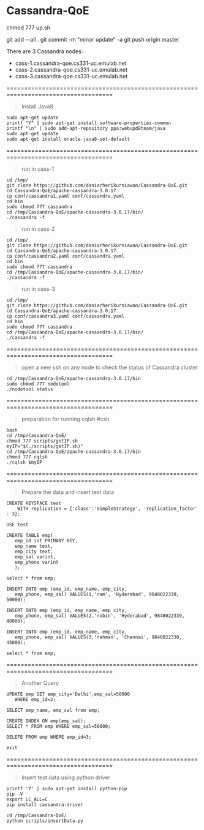 # Cassandra-QoE

chmod 777 up.sh

git add --all .
git commit -m "minor update" -a
git push origin master

There are 3 Cassandra nodes:
- cass-1.cassandra-qoe.cs331-uc.emulab.net
- cass-2.cassandra-qoe.cs331-uc.emulab.net
- cass-3.cassandra-qoe.cs331-uc.emulab.net

====================================================================================
> Install Java8

	sudo apt-get update
	printf "Y" | sudo apt-get install software-properties-common
	printf "\n" | sudo add-apt-repository ppa:webupd8team/java
	sudo apt-get update
	sudo apt-get install oracle-java8-set-default

====================================================================================
>run in cass-1

	cd /tmp/
	git clone https://github.com/daniarherikurniawan/Cassandra-QoE.git
	cd Cassandra-QoE/apache-cassandra-3.0.17
	cp conf/cassandra1.yaml conf/cassandra.yaml 
	cd bin
	sudo chmod 777 cassandra
	cd /tmp/Cassandra-QoE/apache-cassandra-3.0.17/bin/
	./cassandra -f

> run in cass-2

	cd /tmp/
	git clone https://github.com/daniarherikurniawan/Cassandra-QoE.git
	cd Cassandra-QoE/apache-cassandra-3.0.17
	cp conf/cassandra2.yaml conf/cassandra.yaml 
	cd bin
	sudo chmod 777 cassandra
	cd /tmp/Cassandra-QoE/apache-cassandra-3.0.17/bin/
	./cassandra -f

> run in cass-3

	cd /tmp/
	git clone https://github.com/daniarherikurniawan/Cassandra-QoE.git
	cd Cassandra-QoE/apache-cassandra-3.0.17
	cp conf/cassandra3.yaml conf/cassandra.yaml 
	cd bin
	sudo chmod 777 cassandra
	cd /tmp/Cassandra-QoE/apache-cassandra-3.0.17/bin/
	./cassandra -f


====================================================================================
> open a new ssh on any node to check the status of Cassandra cluster

	cd /tmp/Cassandra-QoE/apache-cassandra-3.0.17/bin
	sudo chmod 777 nodetool
	./nodetool status


====================================================================================
<!-- csh -->
> preparation for running cqlsh
#csh

	bash
	cd /tmp/Cassandra-QoE/
	chmod 777 scripts/getIP.sh
	myIP="$(./scripts/getIP.sh)"
	cd /tmp/Cassandra-QoE/apache-cassandra-3.0.17/bin
	chmod 777 cqlsh
	./cqlsh $myIP

====================================================================================
> Prepare the data and insert test data

	CREATE KEYSPACE test
		WITH replication = {'class':'SimpleStrategy', 'replication_factor' : 3};

	USE test

	CREATE TABLE emp(
	   emp_id int PRIMARY KEY,
	   emp_name text,
	   emp_city text,
	   emp_sal varint,
	   emp_phone varint
	   );

	select * from emp;

	INSERT INTO emp (emp_id, emp_name, emp_city,
	   emp_phone, emp_sal) VALUES(1,'ram', 'Hyderabad', 9848022338, 50000);

	INSERT INTO emp (emp_id, emp_name, emp_city,
	   emp_phone, emp_sal) VALUES(2,'robin', 'Hyderabad', 9848022339, 40000);

	INSERT INTO emp (emp_id, emp_name, emp_city,
	   emp_phone, emp_sal) VALUES(3,'rahman', 'Chennai', 9848022330, 45000);

	select * from emp;


====================================================================================
> Another Query

	UPDATE emp SET emp_city='Delhi',emp_sal=50000
	   WHERE emp_id=2;

	SELECT emp_name, emp_sal from emp;

	CREATE INDEX ON emp(emp_sal);
	SELECT * FROM emp WHERE emp_sal=50000;

	DELETE FROM emp WHERE emp_id=3;

	exit

====================================================================================
> Insert test data using python driver

	printf 'Y' | sudo apt-get install python-pip
	pip -V
	export LC_ALL=C
	pip install cassandra-driver

	cd /tmp/Cassandra-QoE/
	python scripts/insertData.py














